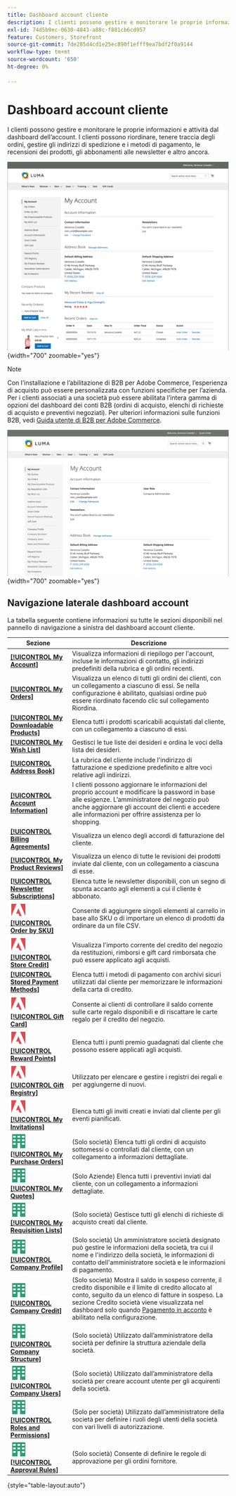 ```yaml
---
title: Dashboard account cliente
description: I clienti possono gestire e monitorare le proprie informazioni e attività dalla dashboard Account cliente.
exl-id: 74d5b9ec-0630-4843-a88c-f881cb6cd957
feature: Customers, Storefront
source-git-commit: 7de285d4cd1e25ec890f1efff9ea7bdf2f0a9144
workflow-type: tm+mt
source-wordcount: '650'
ht-degree: 0%

---
```


# Dashboard account cliente

I clienti possono gestire e monitorare le proprie informazioni e attività dal dashboard dell’account. I clienti possono riordinare, tenere traccia degli ordini, gestire gli indirizzi di spedizione e i metodi di pagamento, le recensioni dei prodotti, gli abbonamenti alle newsletter e altro ancora.

![Dashboard account nella vetrina](assets/customer-account-dashboard.png){width="700" zoomable="yes"}

>[!NOTE]
>
> Con l’installazione e l’abilitazione di B2B per Adobe Commerce, l’esperienza di acquisto può essere personalizzata con funzioni specifiche per l’azienda. Per i clienti associati a una società può essere abilitata l’intera gamma di opzioni del dashboard dei conti B2B (ordini di acquisto, elenchi di richieste di acquisto e preventivi negoziati). Per ulteriori informazioni sulle funzioni B2B, vedi [Guida utente di B2B per Adobe Commerce](../b2b/introduction.md).

![Dashboard account società nella vetrina](assets/company-admin-account-dashboard.png){width="700" zoomable="yes"}

## Navigazione laterale dashboard account

La tabella seguente contiene informazioni su tutte le sezioni disponibili nel pannello di navigazione a sinistra del dashboard account cliente.

| Sezione | Descrizione |
|------------------------------------------------------------------------------------------------------------------------------------------------------|----------------------------------------------------------------------------------------------------------------------------------------------------------------------------------------------------------------------------------------------------------------------------------------------------------------------------------------------------------------|
| [**[!UICONTROL My Account]**](../customers/account-dashboard-my-account.md) | Visualizza informazioni di riepilogo per l&#39;account, incluse le informazioni di contatto, gli indirizzi predefiniti della rubrica e gli ordini recenti. |
| [**[!UICONTROL My Orders]**](../stores-purchase/orders-storefront.md#view-recently-ordered-products) | Visualizza un elenco di tutti gli ordini dei clienti, con un collegamento a ciascuno di essi. Se nella configurazione è abilitato, qualsiasi ordine può essere riordinato facendo clic sul collegamento Riordina. |
| [**[!UICONTROL My Downloadable Products]**](../catalog/product-create-downloadable.md#storefront-experience) | Elenca tutti i prodotti scaricabili acquistati dal cliente, con un collegamento a ciascuno di essi. |
| [**[!UICONTROL My Wish List]**](../stores-purchase/wishlist-storefront.md) | Gestisci le tue liste dei desideri e ordina le voci della lista dei desideri. |
| [**[!UICONTROL Address Book]**](../customers/account-dashboard-address-book.md) | La rubrica del cliente include l&#39;indirizzo di fatturazione e spedizione predefinito e altre voci relative agli indirizzi. |
| [**[!UICONTROL Account Information]**](../customers/account-dashboard-account-information.md) | I clienti possono aggiornare le informazioni del proprio account e modificare la password in base alle esigenze. L’amministratore del negozio può anche aggiornare gli account dei clienti e accedere alle informazioni per offrire assistenza per lo shopping. |
| [**[!UICONTROL Billing Agreements]**](../stores-purchase/paypal-billing-agreements.md#storefront-experience) | Visualizza un elenco degli accordi di fatturazione del cliente. |
| [**[!UICONTROL My Product Reviews]**](../merchandising-promotions/product-reviews.md#product-reviews-on-the-storefront) | Visualizza un elenco di tutte le revisioni dei prodotti inviate dal cliente, con un collegamento a ciascuna di esse. |
| [**[!UICONTROL Newsletter Subscriptions]**](../merchandising-promotions/newsletters.md) | Elenca tutte le newsletter disponibili, con un segno di spunta accanto agli elementi a cui il cliente è abbonato. |
| ![Adobe Commerce](../assets/adobe-logo.svg) [**[!UICONTROL Order by SKU]**](../stores-purchase/order-by-sku.md#order-by-sku-from-a-customer-account) | Consente di aggiungere singoli elementi al carrello in base allo SKU o di importare un elenco di prodotti da ordinare da un file CSV. |
| ![Adobe Commerce](../assets/adobe-logo.svg) [**[!UICONTROL Store Credit]**](../customers/account-dashboard-store-credit.md) | Visualizza l&#39;importo corrente del credito del negozio da restituzioni, rimborsi e gift card rimborsata che può essere applicato agli acquisti. |
| [**[!UICONTROL Stored Payment Methods]**](../stores-purchase/stored-payment-methods.md) | Elenca tutti i metodi di pagamento con archivi sicuri utilizzati dal cliente per memorizzare le informazioni della carta di credito. |
| ![Adobe Commerce](../assets/adobe-logo.svg) [**[!UICONTROL Gift Card]**](../catalog/product-gift-card-create.md) | Consente ai clienti di controllare il saldo corrente sulle carte regalo disponibili e di riscattare le carte regalo per il credito del negozio. |
| ![Adobe Commerce](../assets/adobe-logo.svg) [**[!UICONTROL Reward Points]**](../merchandising-promotions/rewards-loyalty.md) | Elenca tutti i punti premio guadagnati dal cliente che possono essere applicati agli acquisti. |
| ![Adobe Commerce](../assets/adobe-logo.svg) [**[!UICONTROL Gift Registry]**](../merchandising-promotions/gift-registries.md) | Utilizzato per elencare e gestire i registri dei regali e per aggiungerne di nuovi. |
| ![Adobe Commerce](../assets/adobe-logo.svg) [**[!UICONTROL My Invitations]**](../merchandising-promotions/invitations.md) | Elenca tutti gli inviti creati e inviati dal cliente per gli eventi pianificati. |
| ![B2B per Adobe Commerce](../assets/b2b.svg) [**[!UICONTROL My Purchase Orders]**](../b2b/account-dashboard-my-purchase-orders.md) | (Solo società) Elenca tutti gli ordini di acquisto sottomessi o controllati dal cliente, con un collegamento a informazioni dettagliate. |
| ![B2B per Adobe Commerce](../assets/b2b.svg) [**[!UICONTROL My Quotes]**](../b2b/account-dashboard-my-quotes.md) | (Solo Aziende) Elenca tutti i preventivi inviati dal cliente, con un collegamento a informazioni dettagliate. |
| ![B2B per Adobe Commerce](../assets/b2b.svg) [**[!UICONTROL My Requisition Lists]**](../b2b/account-dashboard-requisition-lists-manage.md) | (Solo società) Gestisce tutti gli elenchi di richieste di acquisto creati dal cliente. |
| ![B2B per Adobe Commerce](../assets/b2b.svg) [**[!UICONTROL Company Profile]**](../b2b/account-company-manage.md#update-a-company-profile) | (Solo società) Un amministratore società designato può gestire le informazioni della società, tra cui il nome e l&#39;indirizzo della società, le informazioni di contatto dell&#39;amministratore società e le informazioni di pagamento. |
| ![B2B per Adobe Commerce](../assets/b2b.svg) [**[!UICONTROL Company Credit]**](../b2b/credit-company.md#storefront-credit-information) | (Solo società) Mostra il saldo in sospeso corrente, il credito disponibile e il limite di credito allocato al conto, seguito da un elenco di fatture in sospeso. La sezione Credito società viene visualizzata nel dashboard solo quando [Pagamento in acconto](../b2b/enable-basic-features.md#configure-payment-on-account) è abilitato nella configurazione. |
| ![B2B per Adobe Commerce](../assets/b2b.svg) [**[!UICONTROL Company Structure]**](../b2b/account-company-structure.md) | (Solo società) Utilizzato dall’amministratore della società per definire la struttura aziendale della società. |
| ![B2B per Adobe Commerce](../assets/b2b.svg) [**[!UICONTROL Company Users]**](../b2b/account-company-users.md) | (Solo società) Utilizzato dall’amministratore della società per creare account utente per gli acquirenti della società. |
| ![B2B per Adobe Commerce](../assets/b2b.svg) [**[!UICONTROL Roles and Permissions]**](../b2b/account-company-roles-permissions.md) | (Solo per società) Utilizzato dall’amministratore della società per definire i ruoli degli utenti della società con vari livelli di autorizzazione. |
| ![B2B per Adobe Commerce](../assets/b2b.svg) [**[!UICONTROL Approval Rules]**](../b2b/account-dashboard-approval-rules.md) | (Solo società) Consente di definire le regole di approvazione per gli ordini fornitore. |

{style="table-layout:auto"}
